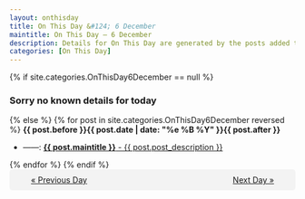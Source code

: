 ```yaml
---
layout: onthisday
title: On This Day &#124; 6 December
maintitle: On This Day — 6 December
description: Details for On This Day are generated by the posts added to the website so the content is subject to changes/updates over time.
categories: [On This Day]
---
```


{% if site.categories.OnThisDay6December == null %}
<h3>Sorry no known details for today</h3>
{% else %}
{% for post in site.categories.OnThisDay6December reversed %}
<strong>{{ post.before }}{{ post.date | date: "%e %B %Y" }}{{ post.after }}</strong>
<ul>
<li> ——: <a class="{{ post.class }}" href="{{ post.url }}"><strong>{{ post.maintitle }}</strong> - {{ post.post_description }}</a></li>
</ul>
{% endfor %}
{% endif %}

<div style="background-color: #f3f3f3; padding: 10px; border-radius: 5px; text-align: center; display: flex; justify-content: space-evenly;">
<a href="/onthisday/12/12-05">« Previous Day</a>
<span style="visibility:hidden;">[ Visit Leap Year February 29 ]</span>
<a href="/onthisday/12/12-07">Next Day »</a>
</div>
